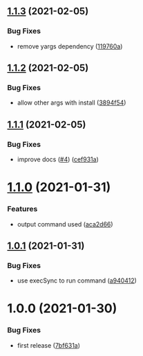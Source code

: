 ## [1.1.3](https://github.com/UziTech/nstl/compare/v1.1.2...v1.1.3) (2021-02-05)


### Bug Fixes

* remove yargs dependency ([119760a](https://github.com/UziTech/nstl/commit/119760a1513ca7628791086f48295833f960a5b9))

## [1.1.2](https://github.com/UziTech/nstl/compare/v1.1.1...v1.1.2) (2021-02-05)


### Bug Fixes

* allow other args with install ([3894f54](https://github.com/UziTech/nstl/commit/3894f5495afda3f28130bdbb0d5d5bcd9de0daa2))

## [1.1.1](https://github.com/UziTech/nstl/compare/v1.1.0...v1.1.1) (2021-02-05)


### Bug Fixes

* improve docs ([#4](https://github.com/UziTech/nstl/issues/4)) ([cef931a](https://github.com/UziTech/nstl/commit/cef931a3c6c5ea3fe2e2ad1bf948ff2657ac87ba))

# [1.1.0](https://github.com/UziTech/nstl/compare/v1.0.1...v1.1.0) (2021-01-31)


### Features

* output command used ([aca2d66](https://github.com/UziTech/nstl/commit/aca2d66713b0b1256ac1f63a9bd0bd412ad21903))

## [1.0.1](https://github.com/UziTech/nstl/compare/v1.0.0...v1.0.1) (2021-01-31)


### Bug Fixes

* use execSync to run command ([a940412](https://github.com/UziTech/nstl/commit/a940412735aff60b0c4165e2bf08d6c14c421583))

# 1.0.0 (2021-01-30)


### Bug Fixes

* first release ([7bf631a](https://github.com/UziTech/nstl/commit/7bf631a67275299608da468420097692f68e69b0))
